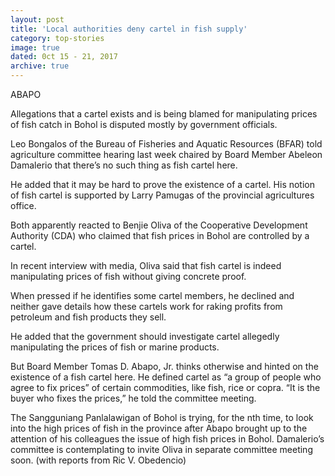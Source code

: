 ```yaml
---
layout: post
title: 'Local authorities deny cartel in fish supply'
category: top-stories
image: true
dated: 0ct 15 - 21, 2017
archive: true
---
```


ABAPO

Allegations that a cartel exists and is being blamed for manipulating prices of fish catch in Bohol is disputed mostly by government officials.

Leo Bongalos of the Bureau of Fisheries and Aquatic Resources (BFAR) told agriculture committee hearing last week chaired by Board Member Abeleon Damalerio that there’s no such thing as fish cartel here.

He added that it may be hard to prove the existence of a cartel. His notion of fish cartel is supported by Larry Pamugas of the provincial agricultures office.

Both apparently reacted to Benjie Oliva of the Cooperative Development Authority (CDA) who claimed that fish prices in Bohol are controlled by a cartel.

In recent interview with media, Oliva said that fish cartel is indeed manipulating prices of fish without giving concrete proof.

When pressed if he identifies some cartel members, he declined and neither gave details how these cartels work for raking profits from petroleum and fish products they sell.

He added that the government should investigate cartel allegedly manipulating the prices of fish or marine products.

But Board Member Tomas D. Abapo, Jr. thinks otherwise and hinted on the existence of a fish cartel here.
He defined cartel as “a group of people who agree to fix prices” of certain commodities, like fish, rice or copra. “It is the buyer who fixes the prices,” he told the committee meeting.

The Sangguniang Panlalawigan of Bohol is trying, for the nth time, to look into the high prices of fish in the province after Abapo brought up to the attention of his colleagues the issue of high fish prices in Bohol.
Damalerio’s committee is contemplating to invite Oliva in separate committee meeting soon. (with reports from Ric V. Obedencio)